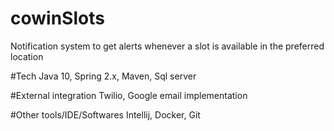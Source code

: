 # cowinSlots

Notification system to get alerts whenever a slot is available in the preferred location

#Tech Java 10, Spring 2.x, Maven, Sql server

#External integration Twilio, Google email implementation

#Other tools/IDE/Softwares Intellij, Docker, Git
